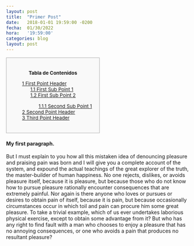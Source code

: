 ```yaml
---
layout: post
title:  "Primer Post"
date:   2018-01-01 19:59:00 -0200
fecha:	01/30/2022
hora:	'19:59:00'
categories: blog
layout: post
---
```



<div id="toc_container">
<p class="toc_title">Tabla de Contenidos</p>
<ul class="toc_list">
  <li><a href="#First_Point_Header">1 First Point Header</a>
  <ul>
    <li><a href="#First_Sub_Point_1">1.1 First Sub Point 1</a></li>
    <li><a href="#First_Sub_Point_2">1.2 First Sub Point 2</a></li>
    <ul>
        <li><a href="lol">1.1.1 Second Sub Point 1</a></li>
    </ul>
  </ul>
</li>
<li><a href="#Second_Point_Header">2 Second Point Header</a></li>
<li><a href="#Third_Point_Header">3 Third Point Header</a></li>
</ul>
</div>

<h4 id="markdown-toc"> My first paragraph.</h4>

But I must explain to you how all this mistaken idea of denouncing pleasure and praising pain was born and I will give you a complete account of the system, and expound the actual teachings of the great explorer of the truth, the master-builder of human happiness. No one rejects, dislikes, or avoids pleasure itself, because it is pleasure, but because those who do not know how to pursue pleasure rationally encounter consequences that are extremely painful. Nor again is there anyone who loves or pursues or desires to obtain pain of itself, because it is pain, but because occasionally circumstances occur in which toil and pain can procure him some great pleasure. To take a trivial example, which of us ever undertakes laborious physical exercise, except to obtain some advantage from it? But who has any right to find fault with a man who chooses to enjoy a pleasure that has no annoying consequences, or one who avoids a pain that produces no resultant pleasure?





<div class="containerlol">

<div class="divdiv"></div>

</div>


<style>

//.divdiv {
  position:fixed;
  width:20em;
  height:20em;
  background:red;
  margin-bottom:32px;
  margin-top:72px;
//}


#toc_container {  
    background: #f9f9f9 none repeat scroll 0 0;
    border: 1px solid #aaa;
    display: table;
    font-size: 95%;
    margin-bottom: 1em;
    padding: 20px;
    width: auto;
}

.toc_title {
    font-weight: 700;
    text-align: center;  
}

#toc_container li, #toc_container ul, #toc_container ul li{
     list-style: outside none none !important;
}

</style>
